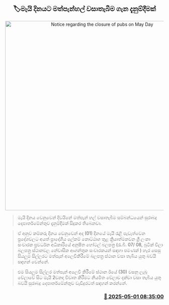 <p align='center'><b><h2 align='center' title='Notice regarding the closure of pubs on May Day'>🏷මැයි දිනයට මත්පැන්හල් වසාතැබීම ගැන දැනුම්දීමක්</h2></b></p>
<p align='center'><img src='https://helakuru.sgp1.cdn.digitaloceanspaces.com/esana/images/lib/liquor-1.jpg' width='600' alt='Notice regarding the closure of pubs on May Day'></p>

> මැයි දිනය වෙනුවෙන් දිවයිනේ මත්පැන් හල් වසාතැබීම සම්බන්ධයෙන් සුරාබදු දෙපාර්තමේන්තුව දැනුම්දීමක් සිදුකර තිබෙනවා.

> ඒ අනුව කම්කරු දිනය වෙනුවෙන් අද (01) දිනයේ මැයි රැළි පැවැත්වෙන ප්‍රදේශවලට අයත් ප්‍රාදේශීය ලේකම් කොට්ඨාශ තුළ ක්‍රියාත්මකවන ශ්‍රී ලංකා සංචාරක ප්‍රවර්ධන අධිකාරියේ අනුෂිත හෝටල් බලපත්‍ර (රැ.බී. 07/ 08, බුටික් විලා බලපත්‍ර ස්ථානවල නේවාසික ආගන්තුක සංචාරකයන් සඳහා පමණක් ) හැර සෙසු සියලුම සිල්ලරට මත්පැන් අලෙවිකිරීමේ බලපත්‍ර ස්ථාන වසා තැබිය යුතු බවයි සඳහන් වෙන්නේ.

> එම සියලුම සිල්ලර මත්පැන් අලෙවි කිරීමේ ස්ථාන ඊයේ (30) වසනු ලැබූ වේලාවේ සිට මැයි 2වනදා විවෘත කිරීමට නියමිත වේලාව දක්වා වසා තැබිය යුතු බවයි සුරාබදු දෙපාර්තමේන්තුව වැඩිදුරටත් සඳහන් කරන්නේ.



<h3 align='right'><a href='https://www.helakuru.lk/esana/p/109706/'>📅 2025-05-01 08:35:00</a></h3>
